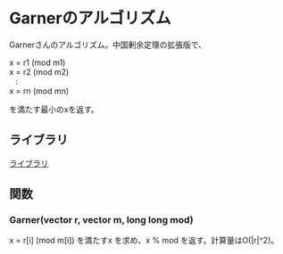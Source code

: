 # Garnerのアルゴリズム  

Garnerさんのアルゴリズム。中国剰余定理の拡張版で、  

x = r1 (mod m1)  
x = r2 (mod m2)  
&ensp; :  
x = rn (mod mn)  

を満たす最小のxを返す。  

## ライブラリ
[ライブラリ](https://github.com/kk-katayama/com_pro/blob/master/Numerical/Garner/lib/Garner.cpp)  

## 関数  
### Garner(vector<long long> r, vector<long long> m, long long mod)  
x = r[i] (mod m[i]) を満たすx を求め、x % mod を返す。計算量はO(|r|^2)。
